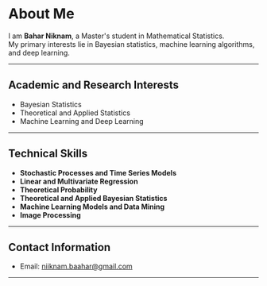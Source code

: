 # About Me

I am **Bahar Niknam**, a Master's student in Mathematical Statistics.  
My primary interests lie in Bayesian statistics, machine learning algorithms, and deep learning.

---

## Academic and Research Interests
- Bayesian Statistics
- Theoretical and Applied Statistics
- Machine Learning and Deep Learning

---

## Technical Skills
- **Stochastic Processes and Time Series Models**
- **Linear and Multivariate Regression**
- **Theoretical Probability**
- **Theoretical and Applied Bayesian Statistics**
- **Machine Learning Models and Data Mining**
- **Image Processing**

---

## Contact Information
- Email: niiknam.baahar@gmail.com
---
